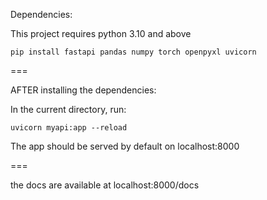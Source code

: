Dependencies:

This project requires python 3.10 and above

`pip install fastapi pandas numpy torch openpyxl uvicorn`

===

AFTER installing the dependencies:

In the current directory, run:

`uvicorn myapi:app --reload`

The app should be served by default on localhost:8000

===

the docs are available at localhost:8000/docs

